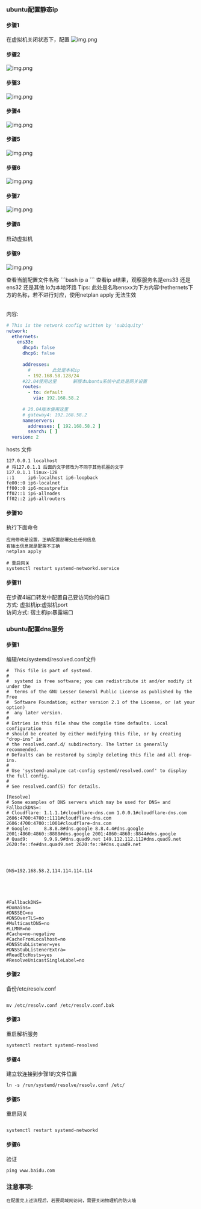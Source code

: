 ### ubuntu配置静态ip

#### 步骤1

在虚拟机关闭状态下，配置
![img.png](../img/linux/static-ip/static-ip-001.png)

#### 步骤2

![img.png](../img/linux/static-ip/static-ip-002.png)

#### 步骤3

![img.png](../img/linux/static-ip/static-ip-003.png)

#### 步骤4

![img.png](../img/linux/static-ip/static-ip-004.png)

#### 步骤5

![img.png](../img/linux/static-ip/static-ip-005.png)

#### 步骤6

![img.png](../img/linux/static-ip/static-ip-006.png)

#### 步骤7

![img.png](../img/linux/static-ip/static-ip-007.png)

#### 步骤8

启动虚拟机

#### 步骤9

![img.png](../img/linux/static-ip/static-ip-008.png)

<p>
查看当前配置文件名称
```bash
ip a
```
查看ip a结果，观察服务名是ens33 还是ens32 还是其他
lo为本地环路
Tips: 此处是名称ensxx为下方内容中ethernets下方的名称，若不进行对应，使用netplan apply 无法生效
</p>



<br/>
内容:
</br>

```yaml
# This is the network config written by 'subiquity'
network:
  ethernets:
    ens33:
      dhcp4: false
      dhcp6: false
      
      addresses:
        #        此处是本机ip
        - 192.168.58.128/24
      #22.04使用这里      新版本ubuntu系统中此处是网关设置
      routes:
        - to: default
          via: 192.168.58.2
          
      # 20.04版本使用这里
      # gateway4: 192.168.58.2
      nameservers:
        addresses: [ 192.168.58.2 ]
        search: [ ]
  version: 2

```

hosts 文件


```text
127.0.0.1 localhost
# 将127.0.1.1 后面的文字修改为不同于其他机器的文字
127.0.1.1 linux-128
::1     ip6-localhost ip6-loopback
fe00::0 ip6-localnet
ff00::0 ip6-mcastprefix
ff02::1 ip6-allnodes
ff02::2 ip6-allrouters

```

#### 步骤10

执行下面命令

```text
应用修改是设置，正确配置部署处处任何信息
有输出信息就是配置不正确
netplan apply

# 重启网关
systemctl restart systemd-networkd.service
```

#### 步骤11

在步骤4端口转发中配置自己要访问你的端口
</br>方式: 虚拟机ip:虚拟机port
</br>访问方式: 宿主机ip:暴露端口

### ubuntu配置dns服务

#### 步骤1

编辑/etc/systemd/resolved.conf文件

```text
#  This file is part of systemd.
#
#  systemd is free software; you can redistribute it and/or modify it under the
#  terms of the GNU Lesser General Public License as published by the Free
#  Software Foundation; either version 2.1 of the License, or (at your option)
#  any later version.
#
# Entries in this file show the compile time defaults. Local configuration
# should be created by either modifying this file, or by creating "drop-ins" in
# the resolved.conf.d/ subdirectory. The latter is generally recommended.
# Defaults can be restored by simply deleting this file and all drop-ins.
#
# Use 'systemd-analyze cat-config systemd/resolved.conf' to display the full config.
#
# See resolved.conf(5) for details.

[Resolve]
# Some examples of DNS servers which may be used for DNS= and FallbackDNS=:
# Cloudflare: 1.1.1.1#cloudflare-dns.com 1.0.0.1#cloudflare-dns.com 2606:4700:4700::1111#cloudflare-dns.com 2606:4700:4700::1001#cloudflare-dns.com
# Google:     8.8.8.8#dns.google 8.8.4.4#dns.google 2001:4860:4860::8888#dns.google 2001:4860:4860::8844#dns.google
# Quad9:      9.9.9.9#dns.quad9.net 149.112.112.112#dns.quad9.net 2620:fe::fe#dns.quad9.net 2620:fe::9#dns.quad9.net




DNS=192.168.58.2,114.114.114.114





#FallbackDNS=
#Domains=
#DNSSEC=no
#DNSOverTLS=no
#MulticastDNS=no
#LLMNR=no
#Cache=no-negative
#CacheFromLocalhost=no
#DNSStubListener=yes
#DNSStubListenerExtra=
#ReadEtcHosts=yes
#ResolveUnicastSingleLabel=no
```

#### 步骤2

备份/etc/resolv.conf

```text

mv /etc/resolv.conf /etc/resolv.conf.bak
```

#### 步骤3

重启解析服务

```text
systemctl restart systemd-resolved
```

#### 步骤4

建立软连接到步骤1的文件位置

```text
ln -s /run/systemd/resolve/resolv.conf /etc/
```

#### 步骤5

重启网关

```text

systemctl restart systemd-networkd
```

#### 步骤6

验证

```text
ping www.baidu.com
```

### 注意事项:

```text
在配置完上述流程后，若要局域网访问，需要关闭物理机的防火墙
```